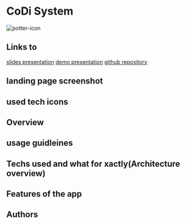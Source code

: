 # CoDi System
![potter-icon](https://github.com/user-attachments/assets/bea734c8-2b41-424f-9a51-0d3bf139dc7a)


## Links to 
[slides presentation](https://docs.google.com/presentation/d/1gooQWk4-7NrpdCslglNQyvHTrPSzRlYN4ydLw8UD2F4/edit?usp=sharing)
[demo presentation](https://docs.google.com/presentation/d/1gooQWk4-7NrpdCslglNQyvHTrPSzRlYN4ydLw8UD2F4/edit?usp=sharing)
[github repository](https://docs.google.com/presentation/d/1gooQWk4-7NrpdCslglNQyvHTrPSzRlYN4ydLw8UD2F4/edit?usp=sharing)


## landing page screenshot

## used tech icons

## Overview

## usage guidleines

## Techs used and what for xactly(Architecture overview)

## Features of the app

## Authors

